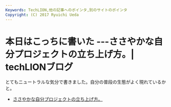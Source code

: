 ```yaml
---
Keywords: TechLION,他の記事へのポインタ,別のサイトのポインタ
Copyright: (C) 2017 Ryuichi Ueda
---
```


# 本日はこっちに書いた ---ささやかな自分プロジェクトの立ち上げ方。| techLIONブログ
とてもニュートラルな気分で書きました。自分の普段の生態がよく現れているかと。

<ul><li>
<a href="http://techlion.jp/archives/6398" target="_blank">ささやかな自分プロジェクトの立ち上げ方。</a>
</li></ul>
